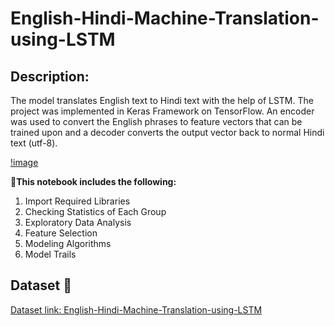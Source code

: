 # English-Hindi-Machine-Translation-using-LSTM

## Description:
The model translates English text to Hindi text with the help of LSTM. The project was implemented in Keras Framework on TensorFlow. An encoder was used to convert the English phrases to feature vectors that can be trained upon and a decoder converts the output vector back to normal Hindi text (utf-8).

[!image](https://github.com/prasad044/English-Hindi-Machine-Translation-using-LSTM/blob/main/images/1_R-Ul_DUk74cj79bPr5UalQ.gif?raw=true)

**📱This notebook includes the following:**

1. Import Required Libraries
2. Checking Statistics of Each Group
3. Exploratory Data Analysis
4. Feature Selection
5. Modeling Algorithms
6. Model Trails

## Dataset 📔

[Dataset link: English-Hindi-Machine-Translation-using-LSTM](https://www.cfilt.iitb.ac.in/iitb_parallel/)

